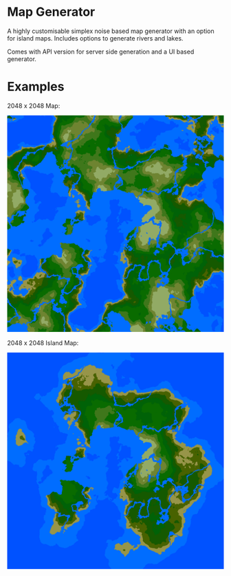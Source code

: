 # Map Generator
A highly customisable simplex noise based map generator with an option for island maps.
Includes options to generate rivers and lakes.

Comes with API version for server side generation and a UI based generator.

# Examples

2048 x 2048 Map:

![alt text](https://github.com/NobilityGaming/Map-Generator/blob/master/map.png?raw=true)

2048 x 2048 Island Map:

![alt text](https://github.com/NobilityGaming/Map-Generator/blob/master/island.png?raw=true)
